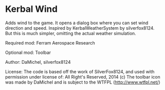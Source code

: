 Kerbal Wind
========================================
Adds wind to the game. It opens a dialog box where you can set wind direction and speed. 
Inspired by KerbalWeatherSystem by silverfox8124. But this is much simpler, omitting the 
actual weather simulation.

Required mod: Ferram Aerospace Research

Optional mod: Toolbar

Author: DaMichel, silverfox8124

License:
The code is based off the work of SilverFox8124, and used with permission under license of: All Right's Reserved, 2014 (c)
The toolbar icon was made by DaMichel and is subject to the WTFPL (http://www.wtfpl.net/)
